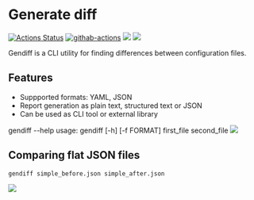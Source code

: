 # Generate diff
[![Actions Status](https://github.com/spikers-dev/python-project-lvl2/workflows/hexlet-check/badge.svg)](https://github.com/spikers-dev/python-project-lvl2/actions)
[![githab-actions](https://github.com/spikers-dev/python-project-lvl2/actions/workflows/githab-actions.yml/badge.svg)](https://github.com/spikers-dev/python-project-lvl2/actions/workflows/githab-actions.yml)
<a href="https://codeclimate.com/github/spikers-dev/python-project-lvl2/maintainability"><img src="https://api.codeclimate.com/v1/badges/74cccfb87108bb373e9a/maintainability" /></a>
<a href="https://codeclimate.com/github/spikers-dev/python-project-lvl2/test_coverage"><img src="https://api.codeclimate.com/v1/badges/74cccfb87108bb373e9a/test_coverage" /></a>

Gendiff is a CLI utility for finding differences between configuration files.

## Features

- Suppported formats: YAML, JSON
- Report generation as plain text, structured text or JSON
- Can be used as CLI tool or external library

gendiff --help
usage: gendiff [-h] [-f FORMAT] first_file second_file
<a href="https://asciinema.org/a/ReLvLxZwXWADSWvHicrvXNlVv" target="_blank"><img src="https://asciinema.org/a/ReLvLxZwXWADSWvHicrvXNlVv.svg" /></a>

## Comparing flat JSON files

```bash
gendiff simple_before.json simple_after.json
```
<a href="https://asciinema.org/a/0tTIzalLSCeqshJA5YbGpvPzK" target="_blank"><img src="https://asciinema.org/a/0tTIzalLSCeqshJA5YbGpvPzK.svg" /></a>
